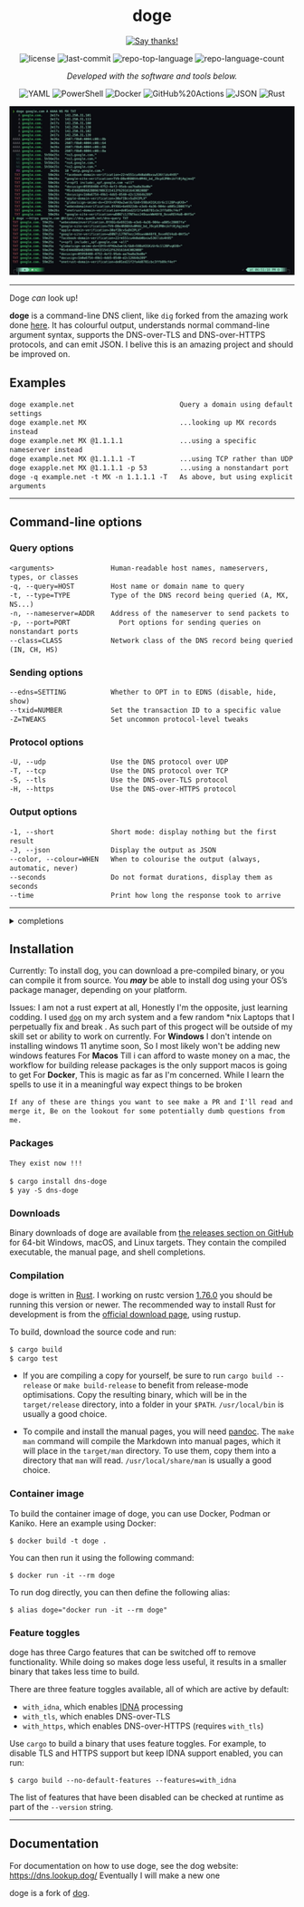 <div align="center">
<h1>doge</h1>

<a href="https://saythanks.io/to/Dj-Codeman">
    <img src="https://img.shields.io/badge/Say%20Thanks-!-1EAEDB.svg" alt="Say thanks!" />
</a>
<p align="center">
	<img src="https://img.shields.io/github/license/Dj-Codeman/doge?style=flat-square&logo=opensourceinitiative&logoColor=white&color=0080ff" alt="license">
	<img src="https://img.shields.io/github/last-commit/Dj-Codeman/doge?style=flat-square&logo=git&logoColor=white&color=0080ff" alt="last-commit">
	<img src="https://img.shields.io/github/languages/top/Dj-Codeman/doge?style=flat-square&color=0080ff" alt="repo-top-language">
	<img src="https://img.shields.io/github/languages/count/Dj-Codeman/doge?style=flat-square&color=0080ff" alt="repo-language-count">
<p>
<p align="center">
		<em>Developed with the software and tools below.</em>
</p>
<p align="center">
	<img src="https://img.shields.io/badge/YAML-CB171E.svg?style=flat-square&logo=YAML&logoColor=white" alt="YAML">
	<img src="https://img.shields.io/badge/PowerShell-5391FE.svg?style=flat-square&logo=PowerShell&logoColor=white" alt="PowerShell">
	<img src="https://img.shields.io/badge/Docker-2496ED.svg?style=flat-square&logo=Docker&logoColor=white" alt="Docker">
	<img src="https://img.shields.io/badge/GitHub%20Actions-2088FF.svg?style=flat-square&logo=GitHub-Actions&logoColor=white" alt="GitHub%20Actions">
	<img src="https://img.shields.io/badge/JSON-000000.svg?style=flat-square&logo=JSON&logoColor=white" alt="JSON">
	<img src="https://img.shields.io/badge/Rust-000000.svg?style=flat-square&logo=Rust&logoColor=white" alt="Rust">
</p>
</div>

![A screenshot of dog making a DNS request](doge-screenshot.jpg)

---

Doge _can_ look up!

**doge** is a command-line DNS client, like `dig` forked from the amazing work done [here](https://github.com/ogham/dog).
It has colourful output, understands normal command-line argument syntax, supports the DNS-over-TLS and DNS-over-HTTPS protocols, and can emit JSON. I belive this is an amazing project and should be improved on.

## Examples

    doge example.net                          Query a domain using default settings
    doge example.net MX                       ...looking up MX records instead
    doge example.net MX @1.1.1.1              ...using a specific nameserver instead
    doge example.net MX @1.1.1.1 -T           ...using TCP rather than UDP
    doge exapple.net MX @1.1.1.1 -p 53        ...using a nonstandart port
    doge -q example.net -t MX -n 1.1.1.1 -T   As above, but using explicit arguments

---

## Command-line options

### Query options

    <arguments>              Human-readable host names, nameservers, types, or classes
    -q, --query=HOST         Host name or domain name to query
    -t, --type=TYPE          Type of the DNS record being queried (A, MX, NS...)
    -n, --nameserver=ADDR    Address of the nameserver to send packets to
    -p, --port=PORT            Port options for sending queries on nonstandart ports
    --class=CLASS            Network class of the DNS record being queried (IN, CH, HS)

### Sending options

    --edns=SETTING           Whether to OPT in to EDNS (disable, hide, show)
    --txid=NUMBER            Set the transaction ID to a specific value
    -Z=TWEAKS                Set uncommon protocol-level tweaks

### Protocol options

    -U, --udp                Use the DNS protocol over UDP
    -T, --tcp                Use the DNS protocol over TCP
    -S, --tls                Use the DNS-over-TLS protocol
    -H, --https              Use the DNS-over-HTTPS protocol

### Output options

    -1, --short              Short mode: display nothing but the first result
    -J, --json               Display the output as JSON
    --color, --colour=WHEN   When to colourise the output (always, automatic, never)
    --seconds                Do not format durations, display them as seconds
    --time                   Print how long the response took to arrive


---

<details closed><summary>completions</summary>

| File                                                                              | Summary                                                                                                                                                                                                                                                                                                                                            |
| ---                                                                               | ---                                                                                                                                                                                                                                                                                                                                                |
| [doge.bash](https://github.com/Dj-Codeman/doge/blob/master/completions/doge.bash) | The completions/doge.bash file extends Bash completions for the doge command, offering suggestions for options and their arguments. It handles various types of DNS queries and custom flags, enhancing user experience.                                                                                                                           |
| [doge.fish](https://github.com/Dj-Codeman/doge/blob/master/completions/doge.fish) | Unleash the power of Fish Shell completion for a DNS query tool with doge.fish. Configure query options like hostname, type, nameserver, and protocol (UDP, TCP, TLS, HTTPS), along with output preferences such as colorization, time display, and JSON format. Customize advanced settings for EDNS, transaction IDs, and protocol-level tweaks. |
| [doge.ps1](https://github.com/Dj-Codeman/doge/blob/master/completions/doge.ps1)   | Registers PowerShell completions for the doge command, providing suggested DNS type values and options based on preceding input. Adheres to PowerShell compatibility and supports option value completion.                                                                                                                                         |
| [doge.zsh](https://github.com/Dj-Codeman/doge/blob/master/completions/doge.zsh)   | Interprets user arguments for various options like type of record, server address, and protocol selection, ultimately executing the desired DNS query.                                                                                                                                                                                             |

</details>

## Installation

Currently:
    To install dog, you can download a pre-compiled binary, or you can compile it from source. You _**may**_ be able to install dog using your OS’s package manager, depending on your platform.

Issues: 
    I am not a rust expert at all, Honestly I'm the opposite, just learning codding. I used [`dog`](https://github.com/ogham/dog) on my arch system and a few random *nix Laptops that I perpetually fix and break . As such part of this progect will be outside of my skill set or ability to work on currently. 
    For **Windows** I don't intende on installing windows 11 anytime soon, So I most likely won't be adding new windows features
    For **Macos** Till i can afford to waste money on a mac, the workflow for building release packages is the only support macos is going to get
    For **Docker**, This is magic as far as I'm concerned. While I learn the spells to use it in a meaningful way expect things to be broken 
    
    If any of these are things you want to see make a PR and I'll read and merge it, Be on the lookout for some potentially dumb questions from me.

### Packages

    They exist now !!!

    $ cargo install dns-doge
    $ yay -S dns-doge
    
<!-- - For Homebrew on macOS, install the [`dog`](https://formulae.brew.sh/formula/dog) formula.
- For NixOS, install the [`dogdns`](https://search.nixos.org/packages?channel=unstable&show=dogdns&query=dogdns) package. -->


### Downloads

Binary downloads of doge are available from [the releases section on GitHub](https://github.com/Dj-Codeman/doge/releases/) for 64-bit Windows, macOS, and Linux targets. They contain the compiled executable, the manual page, and shell completions.


### Compilation

doge is written in [Rust](https://www.rust-lang.org).
I working on rustc version [1.76.0](https://blog.rust-lang.org/2024/02/08/Rust-1.76.0.html) you should be running this version or newer.
The recommended way to install Rust for development is from the [official download page](https://www.rust-lang.org/tools/install), using rustup.

To build, download the source code and run:

    $ cargo build
    $ cargo test


- If you are compiling a copy for yourself, be sure to run `cargo build --release` or `make build-release` to benefit from release-mode optimisations.
Copy the resulting binary, which will be in the `target/release` directory, into a folder in your `$PATH`.
`/usr/local/bin` is usually a good choice.

- To compile and install the manual pages, you will need [pandoc](https://pandoc.org/).
The `make man` command will compile the Markdown into manual pages, which it will place in the `target/man` directory.
To use them, copy them into a directory that `man` will read.
`/usr/local/share/man` is usually a good choice.


### Container image

To build the container image of doge, you can use Docker, Podman or Kaniko. Here an example using Docker:

    $ docker build -t doge .

You can then run it using the following command:

    $ docker run -it --rm doge

To run dog directly, you can then define the following alias:

    $ alias doge="docker run -it --rm doge"


### Feature toggles

doge has three Cargo features that can be switched off to remove functionality.
While doing so makes doge less useful, it results in a smaller binary that takes less time to build.

There are three feature toggles available, all of which are active by default:

- `with_idna`, which enables [IDNA](https://en.wikipedia.org/wiki/Internationalized_domain_name) processing
- `with_tls`, which enables DNS-over-TLS
- `with_https`, which enables DNS-over-HTTPS (requires `with_tls`)

Use `cargo` to build a binary that uses feature toggles. For example, to disable TLS and HTTPS support but keep IDNA support enabled, you can run:

    $ cargo build --no-default-features --features=with_idna

The list of features that have been disabled can be checked at runtime as part of the `--version` string.


---

## Documentation

For documentation on how to use doge, see the dog website: <https://dns.lookup.dog/>
Eventually I will make a new one

doge is a fork of [dog](https://github.com/ogham/dog).
